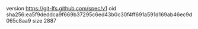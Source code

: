 version https://git-lfs.github.com/spec/v1
oid sha256:ea5f9deddca9f669b37295c6ed43b0c30f4ff691a591d169ab46ec9d065c8aa9
size 2887
